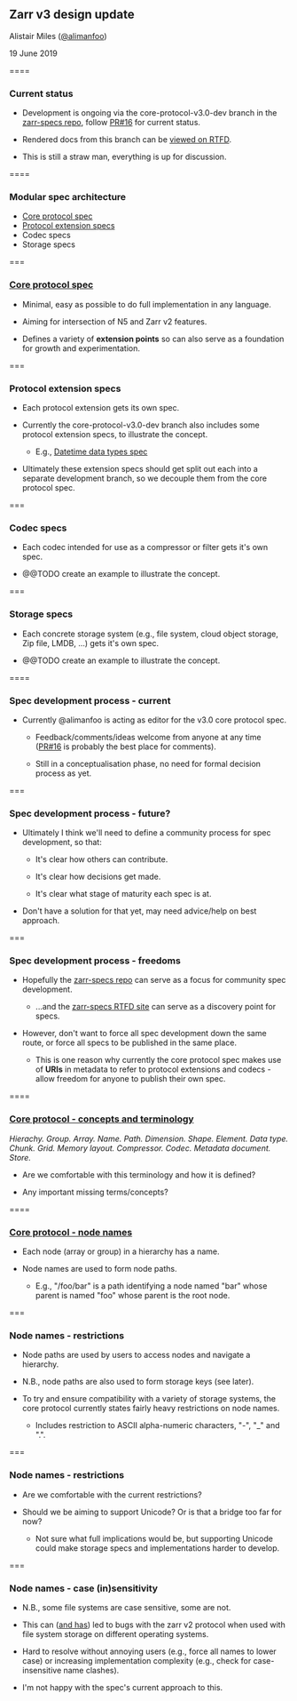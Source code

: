Zarr v3 design update
---------------------

Alistair Miles ([@alimanfoo](https://github.com/alimanfoo))

19 June 2019

====

### Current status

* Development is ongoing via the core-protocol-v3.0-dev branch in the
  [zarr-specs repo](https://github.com/zarr-developers/zarr-specs),
  follow
  [PR#16](https://github.com/zarr-developers/zarr-specs/pull/16) for
  current status.

* Rendered docs from this branch can be [viewed on
  RTFD](https://zarr-specs.readthedocs.io/en/core-protocol-v3.0-dev/).

* This is still a straw man, everything is up for discussion.

====

### Modular spec architecture

* [Core protocol spec](https://zarr-specs.readthedocs.io/en/core-protocol-v3.0-dev/protocol/core/v3.0.html)
* [Protocol extension specs](https://zarr-specs.readthedocs.io/en/core-protocol-v3.0-dev/protocol/extensions.html)
* Codec specs
* Storage specs

===

### [Core protocol spec](https://zarr-specs.readthedocs.io/en/core-protocol-v3.0-dev/protocol/core/v3.0.html)

* Minimal, easy as possible to do full implementation in any language.
 
* Aiming for intersection of N5 and Zarr v2 features.

* Defines a variety of **extension points** so can also serve as a
  foundation for growth and experimentation.

===

### Protocol extension specs

* Each protocol extension gets its own spec.

* Currently the core-protocol-v3.0-dev branch also includes some
  protocol extension specs, to illustrate the concept.
  
  * E.g., [Datetime data types
    spec](https://zarr-specs.readthedocs.io/en/core-protocol-v3.0-dev/protocol/extensions/datetime-dtypes/v1.0.html)

* Ultimately these extension specs should get split out each into a
  separate development branch, so we decouple them from the core
  protocol spec.

===

### Codec specs

* Each codec intended for use as a compressor or filter gets it's own
  spec.
  
* @@TODO create an example to illustrate the concept.

===

### Storage specs

* Each concrete storage system (e.g., file system, cloud object
  storage, Zip file, LMDB, ...) gets it's own spec.

* @@TODO create an example to illustrate the concept.

====

### Spec development process - current

* Currently @alimanfoo is acting as editor for the v3.0 core protocol
  spec.

  * Feedback/comments/ideas welcome from anyone at any time
    ([PR#16](https://github.com/zarr-developers/zarr-specs/pull/16) is
    probably the best place for comments).
	
  * Still in a conceptualisation phase, no need for formal decision
    process as yet.

===

### Spec development process - future?

* Ultimately I think we'll need to define a community process for spec
  development, so that:
  
  * It's clear how others can contribute.
  
  * It's clear how decisions get made.
  
  * It's clear what stage of maturity each spec is at.
  
* Don't have a solution for that yet, may need advice/help on best
  approach.

===

### Spec development process - freedoms

* Hopefully the [zarr-specs
  repo](https://github.com/zarr-developers/zarr-specs) can serve as a
  focus for community spec development.
  
  * ...and the [zarr-specs RTFD
    site](https://zarr-specs.readthedocs.io) can serve as a discovery
    point for specs.
  
* However, don't want to force all spec development down the same
  route, or force all specs to be published in the same place.
  
  * This is one reason why currently the core protocol spec makes use
    of **URIs** in metadata to refer to protocol extensions and
    codecs - allow freedom for anyone to publish their own spec.

====

### [Core protocol - concepts and terminology](https://zarr-specs.readthedocs.io/en/core-protocol-v3.0-dev/protocol/core/v3.0.html#concepts-and-terminology)

*Hierachy. Group. Array. Name. Path. Dimension. Shape. Element. Data
type. Chunk. Grid. Memory layout. Compressor. Codec. Metadata
document. Store.*

* Are we comfortable with this terminology and how it is defined?

* Any important missing terms/concepts?

====

### [Core protocol - node names](https://zarr-specs.readthedocs.io/en/core-protocol-v3.0-dev/protocol/core/v3.0.html#node-names)

* Each node (array or group) in a hierarchy has a name.

* Node names are used to form node paths.

  * E.g., "/foo/bar" is a path identifying a node named "bar" whose
    parent is named "foo" whose parent is the root node.

===

### Node names - restrictions

* Node paths are used by users to access nodes and navigate a
  hierarchy.

* N.B., node paths are also used to form storage keys (see later).

* To try and ensure compatibility with a variety of storage systems,
  the core protocol currently states fairly heavy restrictions on node
  names.
  
  * Includes restriction to ASCII alpha-numeric characters, "-", "_"
    and ".".

===

### Node names - restrictions

* Are we comfortable with the current restrictions? 

* Should we be aiming to support Unicode? Or is that a bridge too far
  for now?

  * Not sure what full implications would be, but supporting Unicode
    could make storage specs and implementations harder to develop.

===

### Node names - case (in)sensitivity

* N.B., some file systems are case sensitive, some are not.

* This can ([and
  has](https://github.com/cggh/scikit-allel/issues/215#issuecomment-434088283))
  led to bugs with the zarr v2 protocol when used with file system
  storage on different operating systems.
  
* Hard to resolve without annoying users (e.g., force all names to
  lower case) or increasing implementation complexity (e.g., check for
  case-insensitive name clashes).
  
* I'm not happy with the spec's current approach to this.

